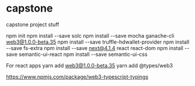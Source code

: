 # capstone
capstone project stuff

npm init
npm install --save solc
npm install --save mocha ganache-cli web3@1.0.0-beta.35
npm install --save truffle-hdwallet-provider
npm install --save fs-extra
npm install --save next@4.1.4 react react-dom
npm install --save semantic-ui-react
npm install --save semantic-ui-css

For react apps
yarn add web3@1.0.0-beta.35
yarn add @types/web3

https://www.npmjs.com/package/web3-typescript-typings
